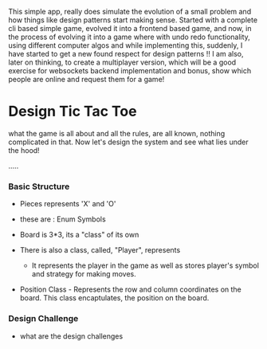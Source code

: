 This simple app, really does simulate the evolution of a small problem and how things like design patterns start making sense. Started with a complete cli based simple game, evolved it into a frontend based game, and now, in the process of evolving it into a game where with undo redo functionality, using different computer algos and while implementing this, suddenly, I have started to get a new found respect for design patterns !! I am also, later on thinking, to create a multiplayer version, which will be a good exercise for websockets backend implementation and bonus, show which people are online and request them for a game!

# Design Tic Tac Toe

what the game is all about and all the rules, are all known, nothing complicated in that. Now let's design the system and see what lies under the hood!

.....

### Basic Structure
- Pieces represents 'X' and 'O'
- these are : Enum Symbols

- Board is 3*3, its a "class" of its own
- There is also a class, called, "Player", represents
  - It represents the player in the game as well as stores player's symbol and strategy for making moves.
- Position Class - Represents the row and column coordinates on the board. This class encaptulates, the position on the board.

### Design Challenge
- what are the design challenges
